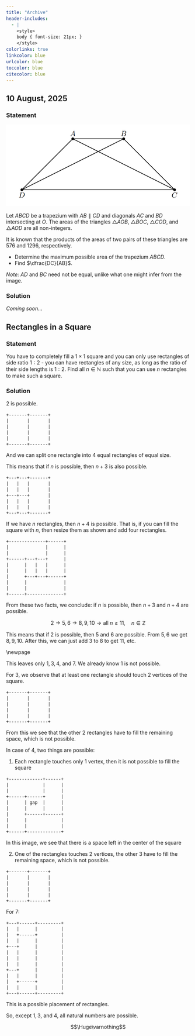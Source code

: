 ```yaml
---
title: "Archive"
header-includes:
  - |
    <style>
    body { font-size: 21px; }
    </style>
colorlinks: true
linkcolor: blue
urlcolor: blue
toccolor: blue
citecolor: blue
---
```



## 10 August, 2025

### Statement

![](images/10-aug-25-trapezium.png)

Let $ABCD$ be a trapezium with $AB \parallel CD$ and diagonals $AC$ and $BD$ intersecting at $O$. The areas of the triangles $\triangle AOB$, $\triangle BOC$, $\triangle COD$, and $\triangle AOD$ are all non-integers.

It is known that the products of the areas of two pairs of these triangles are $576$ and $1296$, respectively.

- Determine the maximum possible area of the trapezium $ABCD$.
- Find $\dfrac{DC}{AB}$.

*Note:* $AD$ and $BC$ need not be equal, unlike what one might infer from the image.

### Solution

_Coming soon..._



## Rectangles in a Square

### Statement

You have to completely fill a $1 \times 1$ square and you can only use rectangles of side ratio $1:2$ - you can have rectangles of any size, as long as the ratio of their side lengths is $1:2$. Find all $n \in\mathbb N$ such that you can use $n$ rectangles to make such a square.

### Solution

$2$ is possible.

```
+-------+-------+
|       |       |
|       |       |
|       |       |
|       |       |
+-------+-------+
```

And we can split one rectangle into $4$ equal rectangles of equal size.

This means that if $n$ is possible, then $n+3$ is also possible.

```
+---+---+-------+
|   |   |       |
|   |   |       |
+---+---+       |
|   |   |       |
|   |   |       |
+---+---+-------+
```

If we have $n$ rectangles, then $n+4$ is possible. That is, if you can fill the square with $n$, then resize them as shown and add four rectangles.

```
+--------------+------+
|              |      |
|              |      |
+------+---+---+      |
|      |   |   |      |
|      |   |   |      |
|      +---+---+------+
|      |              |
|      |              |
+------+--------------+
```

From these two facts, we conclude: if $n$ is possible, then $n+3$ and $n+4$ are possible.

$$2 \rightarrow 5,6 \rightarrow 8,9,10 \rightarrow \text{all } n \geq 11, \quad n \in \mathbb{Z}$$

This means that if $2$ is possible, then $5$ and $6$ are possible. From $5,6$ we get $8,9,10$. After this, we can just add $3$ to $8$ to get $11$, etc.

\newpage

This leaves only $1, 3, 4,$ and $7$. We already know $1$ is not possible.

For $3$, we observe that at least one rectangle should touch $2$ vertices of the square.

```
+-------+-------+
|       |       |
|       |       |
|       |       |
|       |       |
+-------+-------+
```

From this we see that the other $2$ rectangles have to fill the remaining space, which is not possible.

In case of $4$, two things are possible:

1) Each rectangle touches only $1$ vertex, then it is not possible to fill the square

```
+-------------+------+
|             |      |
|             |      |
+------+------+      |
|      | gap  |      |
|      |      |      |
|      +------+------+
|      |             |
|      |             |
+------+-------------+
```


In this image, we see that there is a space left in the center of the square

2) One of the rectangles touches $2$ vertices, the other $3$ have to fill the remaining space, which is not possible.

```
+-------+-------+
|       |       |
|       |       |
|       |       |
|       |       |
+-------+-------+
```

For $7$:

```
+---+------+---------+
|   |      |         |
|   +------+         |
|   |      |         |
+---+      |         |
|   |      |         |
|   |      |         |
|   |      |         |
+---+      |         |
|   |      |         |
|   +------+         |
|   |      |         |
+---+------+---------+
```

This is a possible placement of rectangles.

So, except $1, 3$, and $4$, all natural numbers are possible.


$$\Huge\varnothing$$

